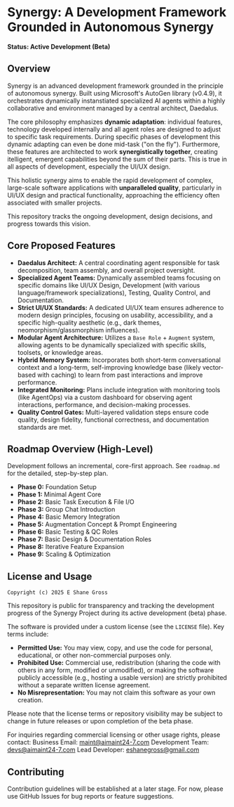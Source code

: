 # Synergy: A Development Framework Grounded in Autonomous Synergy

**Status: Active Development (Beta)**

## Overview

Synergy is an advanced development framework grounded in the principle of autonomous synergy. Built using Microsoft's AutoGen library (v0.4.9), it orchestrates dynamically instanstiated specialized AI agents within a highly collaborative and environment managed by a central architect, Daedalus.

The core philosophy emphasizes **dynamic adaptation**: individual features, technology developed internally and all agent roles are designed to adjust to specific task requirements. During specific phases of development this dynamic adapting can even be done mid-task ("on the fly"). Furthermore, these features are architected to work **synergistically together**, creating itelligent, emergent capabilities beyond the sum of their parts. This is true in all aspects of development, especially the UI/UX design.

This holistic synergy aims to enable the rapid development of complex, large-scale software applications with **unparalleled quality**, particularly in UI/UX design and practical functionality, approaching the efficiency often associated with smaller projects.

This repository tracks the ongoing development, design decisions, and progress towards this vision.

## Core Proposed Features

*   **Daedalus Architect:** A central coordinating agent responsible for task decomposition, team assembly, and overall project oversight.
*   **Specialized Agent Teams:** Dynamically assembled teams focusing on specific domains like UI/UX Design, Development (with various language/framework specializations), Testing, Quality Control, and Documentation.
*   **Strict UI/UX Standards:** A dedicated UI/UX team ensures adherence to modern design principles, focusing on usability, accessibility, and a specific high-quality aesthetic (e.g., dark themes, neomorphism/glassmorphism influences).
*   **Modular Agent Architecture:** Utilizes a `Base Role` + `Augment` system, allowing agents to be dynamically specialized with specific skills, toolsets, or knowledge areas.
*   **Hybrid Memory System:** Incorporates both short-term conversational context and a long-term, self-improving knowledge base (likely vector-based with caching) to learn from past interactions and improve performance.
*   **Integrated Monitoring:** Plans include integration with monitoring tools (like AgentOps) via a custom dashboard for observing agent interactions, performance, and decision-making processes.
*   **Quality Control Gates:** Multi-layered validation steps ensure code quality, design fidelity, functional correctness, and documentation standards are met.

## Roadmap Overview (High-Level)

Development follows an incremental, core-first approach. See `roadmap.md` for the detailed, step-by-step plan.

*   **Phase 0:** Foundation Setup
*   **Phase 1:** Minimal Agent Core
*   **Phase 2:** Basic Task Execution & File I/O
*   **Phase 3:** Group Chat Introduction
*   **Phase 4:** Basic Memory Integration
*   **Phase 5:** Augmentation Concept & Prompt Engineering
*   **Phase 6:** Basic Testing & QC Roles
*   **Phase 7:** Basic Design & Documentation Roles
*   **Phase 8:** Iterative Feature Expansion
*   **Phase 9:** Scaling & Optimization

## License and Usage

`Copyright (c) 2025 E Shane Gross`

This repository is public for transparency and tracking the development progress of the Synergy Project during its active development (beta) phase.

The software is provided under a custom license (see the `LICENSE` file). Key terms include:

*   **Permitted Use:** You may view, copy, and use the code for personal, educational, or other non-commercial purposes only.
*   **Prohibited Use:** Commercial use, redistribution (sharing the code with others in any form, modified or unmodified), or making the software publicly accessible (e.g., hosting a usable version) are strictly prohibited without a separate written license agreement.
*   **No Misrepresentation:** You may not claim this software as your own creation.

Please note that the license terms or repository visibility may be subject to change in future releases or upon completion of the beta phase.

For inquiries regarding commercial licensing or other usage rights, please contact:
Business Email: maint@aimaint24-7.com
Development Team: devs@aimaint24-7.com
Lead Developer: eshanegross@gmail.com

## Contributing

Contribution guidelines will be established at a later stage. For now, please use GitHub Issues for bug reports or feature suggestions. 